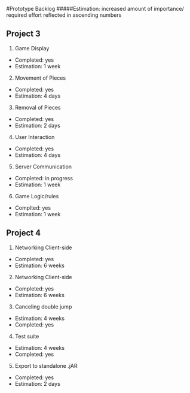 #Prototype Backlog
#####Estimation: increased amount of importance/ required effort reflected in ascending numbers

## Project 3

1.	Game Display
 - Completed: yes
 -	Estimation: 1 week

2.	Movement of Pieces
 - Completed: yes
 -	Estimation: 4 days

3.	Removal of Pieces
 - Completed: yes
 -	Estimation: 2 days

4.	User Interaction
 - Completed: yes
 -	Estimation: 4 days

5.	Server Communication
 - Completed: in progress
 -	Estimation: 1 week

6. Game Logic/rules
 - Complted: yes
 - Estimation: 1 week


## Project 4

1.	Networking Client-side
 - Completed: yes
 -	Estimation: 6 weeks

2.	Networking Client-side
 - Completed: yes
 -	Estimation: 6 weeks

3. Canceling double jump
  - Estimation: 4 weeks
  - Completed: yes

4. Test suite
  - Estimation: 4 weeks
  - Completed: yes

5. Export to standalone .jAR
  - Completed: yes
  - Estimation: 2 days
